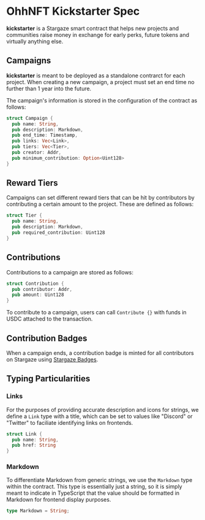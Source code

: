 # OhhNFT Kickstarter Spec

**kickstarter** is a Stargaze smart contract that helps new projects and communities raise money in exchange for early perks, future tokens and virtually anything else.

## Campaigns

**kickstarter** is meant to be deployed as a standalone contrarct for each project. When creating a new campaign, a project must set an end time no further than 1 year into the future.

The campaign's information is stored in the configuration of the contract as follows:

```rust
struct Campaign {
  pub name: String,
  pub description: Markdown,
  pub end_time: Timestamp,
  pub links: Vec<Link>,
  pub tiers: Vec<Tier>,
  pub creator: Addr,
  pub minimum_contribution: Option<Uint128>
}
```

## Reward Tiers

Campaigns can set different reward tiers that can be hit by contributors by contributing a certain amount to the project. These are defined as follows:

```rust
struct Tier {
  pub name: String,
  pub description: Markdown,
  pub required_contribution: Uint128
}
```

## Contributions

Contributions to a campaign are stored as follows:

```rust
struct Contribution {
  pub contributor: Addr,
  pub amount: Uint128
}
```

To contribute to a campaign, users can call `Contribute {}` with funds in USDC attached to the transaction.

## Contribution Badges

When a campaign ends, a contribution badge is minted for all contributors on Stargaze using [Stargaze Badges](https://badges.stargaze.zone/).

## Typing Particularities

### Links

For the purposes of providing accurate description and icons for strings, we define a `Link` type with a title, which can be set to values like "Discord" or "Twitter" to faciliate identifying links on frontends.

```rust
struct Link {
  pub name: String,
  pub href: String
}
```

### Markdown

To differentiate Markdown from generic strings, we use the `Markdown` type within the contract. This type is essentially just a string, so it is simply meant to indicate in TypeScript that the value should be formatted in Markdown for frontend display purposes.

```rust
type Markdown = String;
```
